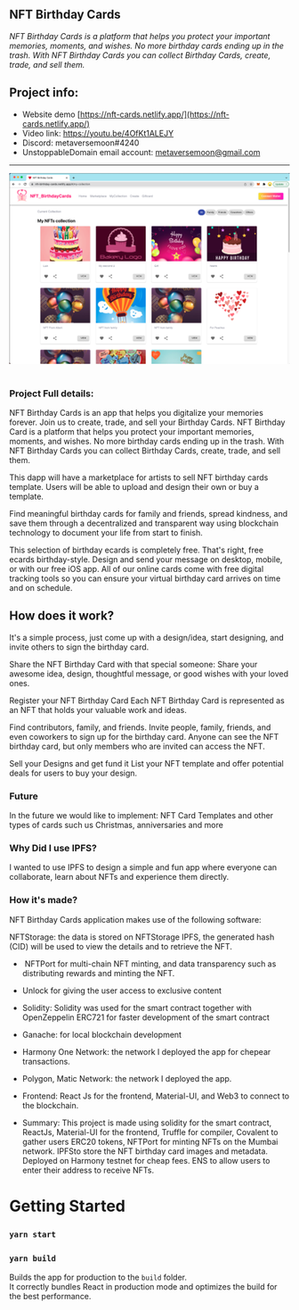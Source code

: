 ## NFT Birthday Cards

<i>NFT Birthday Cards is a platform that helps you protect your important memories, moments, and wishes.
No more birthday cards ending up in the trash. With NFT Birthday Cards you can collect Birthday Cards, create, trade, and sell them.
</i>

## Project info:

- Website demo [https://nft-cards.netlify.app/](https://nft-cards.netlify.app/)
- Video link: https://youtu.be/4OfKt1ALEJY
- Discord: metaversemoon#4240
- UnstoppableDomain email account: metaversemoon@gmail.com

---

![Main Page](https://raw.githubusercontent.com/metaversemoon/NFT-cards/main/collection.png) <br> <br>

### Project Full details:

NFT Birthday Cards is an app that helps you digitalize your memories forever. Join us to create, trade, and sell your Birthday Cards. NFT Birthday Card is a platform that helps you protect your important memories, moments, and wishes.
No more birthday cards ending up in the trash. With NFT Birthday Cards you can collect Birthday Cards, create, trade, and sell them.

This dapp will have a marketplace for artists to sell NFT birthday cards template. Users will be able to upload and design their own or buy a template.

Find meaningful birthday cards for family and friends, spread kindness, and save them through a decentralized and transparent way using blockchain technology to document your life from start to finish.

This selection of birthday ecards is completely free. That's right, free ecards birthday-style. Design and send your message on desktop, mobile, or with our free iOS app. All of our online cards come with free digital tracking tools so you can ensure your virtual birthday card arrives on time and on schedule.

## How does it work?

It's a simple process, just come up with a design/idea, start designing, and invite others to sign the birthday card.

Share the NFT Birthday Card with that special someone:
Share your awesome idea, design, thoughtful message, or good wishes with your loved ones.

Register your NFT Birthday Card
Each NFT Birthday Card is represented as an NFT that holds your valuable work and ideas.

Find contributors, family, and friends.
Invite people, family, friends, and even coworkers to sign up for the birthday card. Anyone can see the NFT birthday card, but only members who are invited can access the NFT.

Sell your Designs and get fund it
List your NFT template and offer potential deals for users to buy your design.

### Future

In the future we would like to implement:
NFT Card Templates and other types of cards such us Christmas, anniversaries and more

### Why Did I use IPFS?

I wanted to use IPFS to design a simple and fun app where everyone can collaborate, learn about NFTs and experience them directly.

### How it's made?

NFT Birthday Cards application makes use of the following software:

NFTStorage: the data is stored on NFTStorage IPFS, the generated hash (CID) will be used to view the details and to retrieve the NFT.

- ​​ NFTPort for multi-chain NFT minting, and data transparency such as distributing rewards and minting the NFT.

- Unlock for giving the user access to exclusive content

* Solidity: Solidity was used for the smart contract together with OpenZeppelin ERC721 for faster development of the smart contract

* Ganache: for local blockchain development

* Harmony One Network: the network I deployed the app for chepear transactions.

* Polygon, Matic Network: the network I deployed the app.

* Frontend: React Js for the frontend, Material-UI, and Web3 to connect to the blockchain.

* Summary: This project is made using solidity for the smart contract, ReactJs, Material-UI for the frontend, Truffle for compiler, Covalent to gather users ERC20 tokens, NFTPort for minting NFTs on the Mumbai network. IPFSto store the NFT birthday card images and metadata. Deployed on Harmony testnet for cheap fees. ENS to allow users to enter their address to receive NFTs.

# Getting Started

### `yarn start`

### `yarn build`

Builds the app for production to the `build` folder.\
It correctly bundles React in production mode and optimizes the build for the best performance.
